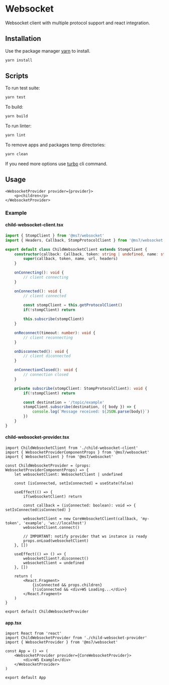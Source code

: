 # Websocket

Websocket client with multiple protocol support and react integration.

## Installation

Use the package manager [yarn](https://classic.yarnpkg.com/en/docs/install#debian-stable) to install.

```bash
yarn install
```

## Scripts

To run test suite:
```bash
yarn test
```

To build:
```bash
yarn build
```

To run linter:
```bash
yarn lint
```

To remove apps and packages temp directories:
```bash
yarn clean
```

If you need more options use [turbo](https://turborepo.org/docs/core-concepts/filtering) cli command.

## Usage

```tsx
<WebsocketProvider provider={provider}>
    <p>children</p>
</WebsocketProvider>
```

### Example

#### child-websocket-client.tsx

```ts
import { StompClient } from '@ms7/websocket'
import { Headers, Callback, StompProtocolClient } from '@ms7/websocket'

export default class ChildWebsocketClient extends StompClient {
    constructor(callback: Callback, token: string | undefined, name: string, url: string, headers?: Headers) {
        super(callback, token, name, url, headers)
    }

    onConnecting(): void {
        // client connecting
    }

    onConnected(): void {
        // client connected
        
        const stompClient = this.getProtocolClient()
        if(!stompClient) return

        this.subscribe(stompClient)
    }

    onReconnect(timeout: number): void {
        // client reconnecting
    }

    onDisconnected(): void {
        // client diconnected
    }

    onConnectionClosed(): void {
        // connection closed
    }

    private subscribe(stompClient: StompProtocolClient): void {
        if(!stompClient) return

        const destination = '/topic/example'
        stompClient.subscribe(destination, ({ body }) => {
            console.log(`Message received: ${JSON.parse(body)}`)
        })
    }
}

```

#### child-websocket-provider.tsx

```tsx
import ChildWebsocketClient from './child-websocket-client'
import { WebsocketProviderComponentProps } from '@ms7/websocket'
import { WebsocketClient } from '@ms7/websocket'

const ChildWebsocketProvider = (props: WebsocketProviderComponentProps) => {
    let websocketClient: WebsocketClient | undefined

    const [isConnected, setIsConnected] = useState(false)

    useEffect(() => {
        if(websocketClient) return

        const callback = (isConnected: boolean): void => { setIsConnected(isConnected) }

        websocketClient = new CoreWebsocketClient(callback, 'my-token', 'example', 'ws://localhost')
        websocketClient.connect()

        // IMPORTANT: notify provider that ws instance is ready
        props.onLoad(websocketClient)
    }, [])

    useEffect(() => () => {
        websocketClient?.disconnect()
        websocketClient = undefined
    }, [])

    return (
        <React.Fragment>
            {isConnected && props.children}
            {!isConnected && <div>WS Loading...</div>}
        </React.Fragment>
    )
}

export default ChildWebsocketProvider
```

#### app.tsx

```tsx
import React from 'react'
import ChildWebsocketProvider from './child-websocket-provider'
import { WebsocketProvider } from '@ms7/websocket'

const App = () => (
    <WebsocketProvider provider={CoreWebsocketProvider}>
        <div>WS Example</div>
    </WebsocketProvider>
)

export default App
```